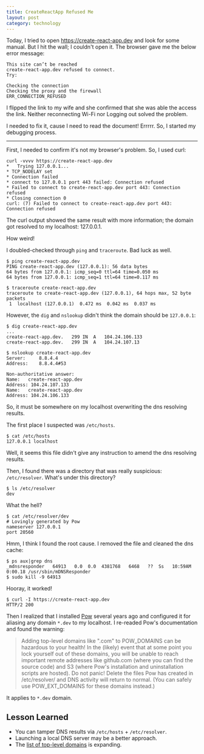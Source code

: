 ```yaml
---
title: CreateReactApp Refused Me
layout: post
category: technology
---
```


Today, I  tried to open <https://create-react-app.dev> and look for some manual.
But I hit the wall; I couldn't open it.
The browser gave me the below error message:

```
This site can’t be reached
create-react-app.dev refused to connect.
Try:

Checking the connection
Checking the proxy and the firewall
ERR_CONNECTION_REFUSED
```

I flipped the link to my wife and she confirmed that she was able the access the link.
Neither reconnecting Wi-Fi nor Logging out solved the problem.

I needed to fix it, cause I need to read the document! Errrrr.
So, I started my debugging process.

---


First, I needed to confirm it's not my browser's problem. So, I used curl:

```
curl -vvvv https://create-react-app.dev
*   Trying 127.0.0.1...
* TCP_NODELAY set
* Connection failed
* connect to 127.0.0.1 port 443 failed: Connection refused
* Failed to connect to create-react-app.dev port 443: Connection refused
* Closing connection 0
curl: (7) Failed to connect to create-react-app.dev port 443: Connection refused
```

The curl output showed the same result with more information;
the domain got resolved to my localhost: 127.0.0.1.

How weird!

I doubled-checked through `ping` and `traceroute`. Bad luck as well.

```
$ ping create-react-app.dev
PING create-react-app.dev (127.0.0.1): 56 data bytes
64 bytes from 127.0.0.1: icmp_seq=0 ttl=64 time=0.050 ms
64 bytes from 127.0.0.1: icmp_seq=1 ttl=64 time=0.117 ms

$ traceroute create-react-app.dev
traceroute to create-react-app.dev (127.0.0.1), 64 hops max, 52 byte packets
 1  localhost (127.0.0.1)  0.472 ms  0.042 ms  0.037 ms
```

However, the `dig` and `nslookup` didn't think the domain should be `127.0.0.1`:

```
$ dig create-react-app.dev
...
create-react-app.dev.	299	IN	A	104.24.106.133
create-react-app.dev.	299	IN	A	104.24.107.13

$ nslookup create-react-app.dev
Server:		8.8.4.4
Address:	8.8.4.4#53

Non-authoritative answer:
Name:	create-react-app.dev
Address: 104.24.107.133
Name:	create-react-app.dev
Address: 104.24.106.133
```

So, it must be somewhere on my localhost overwriting the dns resolving results.

The first place I suspected was `/etc/hosts`.

```
$ cat /etc/hosts
127.0.0.1 localhost
```

Well, it seems this file didn't give any instruction to amend the dns resolving results.

Then, I found there was a directory that was really suspicious: `/etc/resolver`.
What's under this directory?

```
$ ls /etc/resolver
dev
```

What the hell?

```
$ cat /etc/resolver/dev
# Lovingly generated by Pow
nameserver 127.0.0.1
port 20560
```

Hmm, I think I found the root cause. I removed the file and cleaned the dns cache:

```
$ ps aux|grep dns
_mdnsresponder   64913   0.0  0.0  4381768   6468   ??  Ss   10:59AM   0:00.18 /usr/sbin/mDNSResponder
$ sudo kill -9 64913
```

Hooray, it worked!

```
$ curl -I https://create-react-app.dev
HTTP/2 200
```

Then I realized that I installed [Pow](http://pow.cx/manual.html) several years ago and
configured it for aliasing any domain `*.dev` to my localhost.  I re-readed Pow's
documentation and found the warning:

> Adding top-level domains like ".com" to POW_DOMAINS can be hazardous to your health! In the (likely) event that at some point you lock yourself out of these domains, you will be unable to reach important remote addresses like github.com (where you can find the source code) and S3 (where Pow's installation and uninstallation scripts are hosted). Do not panic! Delete the files Pow has created in /etc/resolver/ and DNS activity will return to normal. (You can safely use POW_EXT_DOMAINS for these domains instead.)

It applies to `*.dev` domain.

## Lesson Learned

* You can tamper DNS results via `/etc/hosts` + `/etc/resolver`.
* Launching a local DNS server may be a better approach.
* The [list of top-level domains](https://en.wikipedia.org/wiki/List_of_Internet_top-level_domains) is expanding.
